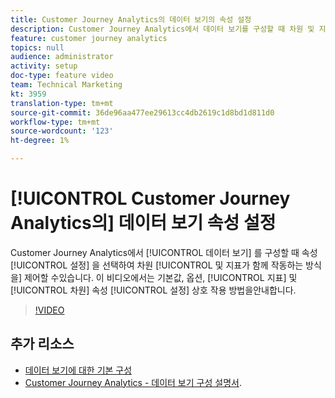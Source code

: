 ```yaml
---
title: Customer Journey Analytics의 데이터 보기의 속성 설정
description: Customer Journey Analytics에서 데이터 보기를 구성할 때 차원 및 지표가 함께 작동하는 방식을 제어하기 위해 속성 설정을 선택할 수 있습니다. 이 비디오에서는 기본값, 옵션, 지표 및 차원 속성 설정이 상호 작용하는 방법을 안내합니다.
feature: customer journey analytics
topics: null
audience: administrator
activity: setup
doc-type: feature video
team: Technical Marketing
kt: 3959
translation-type: tm+mt
source-git-commit: 36de96aa477ee29613cc4db2619c1d8bd1d811d0
workflow-type: tm+mt
source-wordcount: '123'
ht-degree: 1%

---
```



# [!UICONTROL Customer Journey Analytics의] 데이터 보기  속성 설정

Customer Journey Analytics에서 [!UICONTROL 데이터 보기] 를 구성할 때  속성 [!UICONTROL 설정] 을 선택하여 차원 [!UICONTROL 및 지표가 함께 작동하는 방식을] 제어할 수있습니다. 이 비디오에서는 기본값, 옵션, [!UICONTROL 지표] 및 [!UICONTROL 차원] 속성 [!UICONTROL 설정] 상호 작용 방법을안내합니다.

>[!VIDEO](https://video.tv.adobe.com/v/30185/?quality=12&enable10seconds=on&speedcontrol=on)

## 추가 리소스

* [데이터 보기에 대한 기본 구성](basic-configuration-for-data-views.md)
* [Customer Journey Analytics - 데이터 보기 구성 설명서](https://docs.adobe.com/content/help/en/analytics-platform/using/cja-dataviews/configure-dataviews.html).

